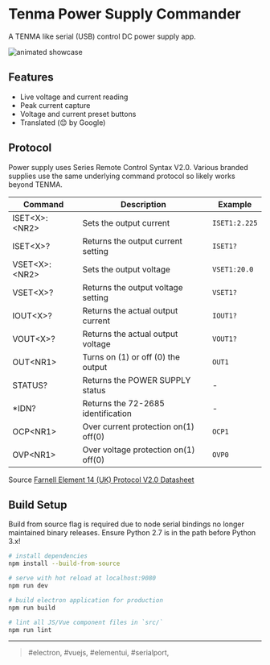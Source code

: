 # Tenma Power Supply Commander

A TENMA like serial (USB) control DC power supply app.

![animated showcase](example.webp)

## Features

- Live voltage and current reading
- Peak current capture
- Voltage and current preset buttons
- Translated (:blush: by Google)

## Protocol

Power supply uses Series Remote Control Syntax V2.0. Various branded supplies
use the same underlying command protocol so likely works beyond TENMA.

| Command         | Description                          | Example       |
| --------------- | ------------------------------------ | ------------- |
| ISET\<X>:\<NR2> | Sets the output current              | `ISET1:2.225` |
| ISET\<X>?       | Returns the output current setting   | `ISET1?`      |
| VSET\<X>:\<NR2> | Sets the output voltage              | `VSET1:20.0`  |
| VSET\<X>?       | Returns the output voltage setting   | `VSET1?`      |
| IOUT\<X>?       | Returns the actual output current    | `IOUT1?`      |
| VOUT\<X>?       | Returns the actual output voltage    | `VOUT1?`      |
| OUT\<NR1>       | Turns on (1) or off (0) the output   | `OUT1`        |
| STATUS?         | Returns the POWER SUPPLY status      | -             |
| \*IDN?          | Returns the 72-2685 identification   | -             |
| OCP\<NR1>       | Over current protection on(1) off(0) | `OCP1`        |
| OVP\<NR1>       | Over voltage protection on(1) off(0) | `OVP0`        |

Source [Farnell Element 14 (UK) Protocol V2.0 Datasheet](https://www.element14.com/community/docs/DOC-75108/l/protocol-information-for-tenma-72-2550-and-tenma-72-2535-qa-window-driver)

## Build Setup

Build from source flag is required due to node serial bindings no longer
maintained binary releases. Ensure Python 2.7 is in the path before Python 3.x!

```bash
# install dependencies
npm install --build-from-source

# serve with hot reload at localhost:9080
npm run dev

# build electron application for production
npm run build

# lint all JS/Vue component files in `src/`
npm run lint

```

---

> #electron, #vuejs, #elementui, #serialport,
